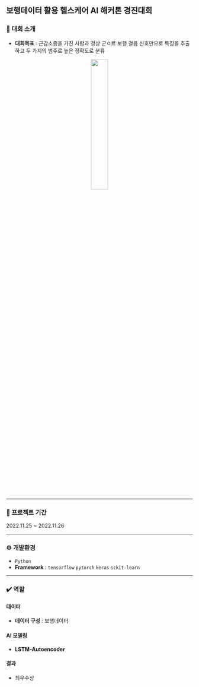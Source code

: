 ## 보행데이터 활용 헬스케어 AI 해커톤 경진대회
### 📌 대회 소개
- **대회목표** : 근감소증을 가진 사람과 정상 군ㅇ르 보행 걸음 신호만으로 특징을 추출하고 두 가지의 범주로 높은 정확도로 분류

<p align="center">  
  <img src="https://github.com/ssh6lq/Healthcare-AI-Hackathon-Competition-Using-Pedestrian-Data/assets/154342847/23dbe1f3-0ca2-4cc3-97e0-dafce5c7568e.png" align="center" width="30%">  
</p>


---

### 📆 프로젝트 기간
2022.11.25 ~ 2022.11.26

---

### ⚙️ 개발환경
- `Python`
- **Framework** : `tensorflow` `pytorch` `keras` `sckit-learn`
  
---

### ✔️ 역할
#### 데이터
- **데이터 구성** : 보행데이터


  
#### AI 모델링
- **LSTM-Autoencoder**


#### 결과
- 최우수상




